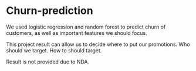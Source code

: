 # Churn-prediction

We used logistic regression and random forest to predict churn of customers, as well as important features we should focus.

This project result can allow us to decide where to put our promotions. Who should we target. How to should target.

Result is not provided due to NDA.
